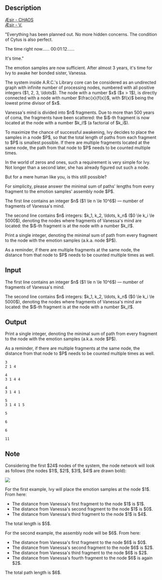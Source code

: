 ## Description

<div><div class="epigraph"><div class="epigraph-text"><a href="https://soundcloud.com/kivawu/aesir-chaos"><span class="tex-font-style-it">Æsir - CHAOS</span></a></div></div> <div class="epigraph"><div class="epigraph-text"><a href="https://soundcloud.com/kivawu/aesir-v"><span class="tex-font-style-it">Æsir - V.</span></a></div></div><p><span class="tex-font-style-it">"Everything has been planned out. No more hidden concerns. The condition of Cytus is also perfect.</span></p><p><span class="tex-font-style-it">The time right now...... 00:01:12......</span></p><p><span class="tex-font-style-it">It's time."</span></p><p>The emotion samples are now sufficient. After almost 3 years, it's time for Ivy to awake her bonded sister, Vanessa.</p><p>The system inside A.R.C.'s Library core can be considered as an undirected graph with infinite number of processing nodes, numbered with all positive integers ($1, 2, 3, \ldots$). The node with a number $x$ ($x &gt; 1$), is directly connected with a node with number $\frac{x}{f(x)}$, with $f(x)$ being the lowest prime divisor of $x$.</p><p>Vanessa's mind is divided into $n$ fragments. Due to more than 500 years of coma, the fragments have been scattered: the $i$-th fragment is now located at the node with a number $k_i!$ (a factorial of $k_i$).</p><p>To maximize the chance of successful awakening, Ivy decides to place the samples in a node $P$, so that the total length of paths from each fragment to $P$ is smallest possible. If there are multiple fragments located at the same node, the path from that node to $P$ needs to be counted multiple times.</p><p>In the world of zeros and ones, such a requirement is very simple for Ivy. Not longer than a second later, she has already figured out such a node.</p><p>But for a mere human like you, is this still possible?</p><p>For simplicity, please answer the minimal sum of paths' lengths from every fragment to the emotion samples' assembly node $P$.</p></div><div class="input-specification"><p>The first line contains an integer $n$ ($1 \le n \le 10^6$)&nbsp;— number of fragments of Vanessa's mind.</p><p>The second line contains $n$ integers: $k_1, k_2, \ldots, k_n$ ($0 \le k_i \le 5000$), denoting the nodes where fragments of Vanessa's mind are located: the $i$-th fragment is at the node with a number $k_i!$.</p></div><div class="output-specification"><p>Print a single integer, denoting the minimal sum of path from every fragment to the node with the emotion samples (a.k.a. node $P$).</p><p>As a reminder, if there are multiple fragments at the same node, the distance from that node to $P$ needs to be counted multiple times as well.</p></div>

## Input

<p>The first line contains an integer $n$ ($1 \le n \le 10^6$)&nbsp;— number of fragments of Vanessa's mind.</p><p>The second line contains $n$ integers: $k_1, k_2, \ldots, k_n$ ($0 \le k_i \le 5000$), denoting the nodes where fragments of Vanessa's mind are located: the $i$-th fragment is at the node with a number $k_i!$.</p>

## Output

<p>Print a single integer, denoting the minimal sum of path from every fragment to the node with the emotion samples (a.k.a. node $P$).</p><p>As a reminder, if there are multiple fragments at the same node, the distance from that node to $P$ needs to be counted multiple times as well.</p>





```input1
3
2 1 4
```




```input2
4
3 1 4 4
```




```input3
4
3 1 4 1
```




```input4
5
3 1 4 1 5
```




```output1
5
```




```output2
6
```




```output3
6
```




```output4
11
```



## Note

<p>Considering the first $24$ nodes of the system, the node network will look as follows (the nodes $1!$, $2!$, $3!$, $4!$ are drawn bold):</p><p><img class="tex-graphics" src="file://jMwJ29zL.png" style="max-width: 100.0%;max-height: 100.0%;"></p><p>For the first example, Ivy will place the emotion samples at the node $1$. From here:</p><ul> <li> The distance from Vanessa's first fragment to the node $1$ is $1$. </li><li> The distance from Vanessa's second fragment to the node $1$ is $0$. </li><li> The distance from Vanessa's third fragment to the node $1$ is $4$. </li></ul><p>The total length is $5$.</p><p>For the second example, the assembly node will be $6$. From here:</p><ul> <li> The distance from Vanessa's first fragment to the node $6$ is $0$. </li><li> The distance from Vanessa's second fragment to the node $6$ is $2$. </li><li> The distance from Vanessa's third fragment to the node $6$ is $2$. </li><li> The distance from Vanessa's fourth fragment to the node $6$ is again $2$. </li></ul><p>The total path length is $6$.</p>
